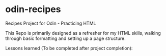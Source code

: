# odin-recipes
Recipes Project for Odin - Practicing HTML

This Repo is primarily designed as a refresher for my HTML skills, walking through basic formatting and setting up a page structure.

Lessons learned (To be completed after project completion):